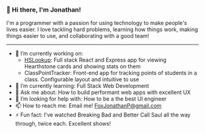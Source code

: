 ### 👋 Hi there, I'm Jonathan!
I'm a programmer with a passion for using technology to make people's lives easier. I love tackling hard problems, learning how things work, making things easier to use, and collaborating with a good team!

---

<!--
**jfox16/jfox16** is a ✨ _special_ ✨ repository because its `README.md` (this file) appears on your GitHub profile.
-->

- 🔭 I’m currently working on:
  - [HSLookup](https://hslookup.net): Full stack React and Express app for viewing Hearthstone cards and showing stats on them
  - ClassPointTracker: Front-end app for tracking points of students in a class. Configurable layout and intuitive to use
- 🌱 I’m currently learning: Full Stack Web Development
- 💬 Ask me about: How to build performant web apps with excellent UX
- 🤔 I’m looking for help with: How to be a the best UI engineer
- 📫 How to reach me: Email me! FoxJonathanP@gmail.com
- ⚡ Fun fact: I've watched Breaking Bad and Better Call Saul all the way through, twice each. Excellent shows!
